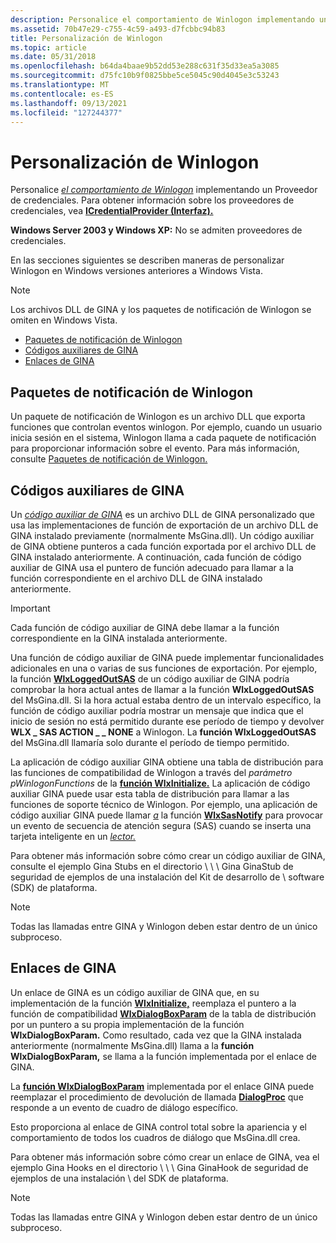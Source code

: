 ```yaml
---
description: Personalice el comportamiento de Winlogon implementando un Proveedor de credenciales.
ms.assetid: 70b47e29-c755-4c59-a493-d7fcbbc94b83
title: Personalización de Winlogon
ms.topic: article
ms.date: 05/31/2018
ms.openlocfilehash: b64da4baae9b52dd53e288c631f35d33ea5a3085
ms.sourcegitcommit: d75fc10b9f0825bbe5ce5045c90d4045e3c53243
ms.translationtype: MT
ms.contentlocale: es-ES
ms.lasthandoff: 09/13/2021
ms.locfileid: "127244377"
---
```

# <a name="customizing-winlogon"></a>Personalización de Winlogon

Personalice [*el comportamiento de Winlogon*](/windows/desktop/SecGloss/w-gly) implementando un Proveedor de credenciales. Para obtener información sobre los proveedores de credenciales, vea [**ICredentialProvider (Interfaz).**](/windows/win32/api/credentialprovider/nn-credentialprovider-icredentialprovider)

**Windows Server 2003 y Windows XP:** No se admiten proveedores de credenciales.

En las secciones siguientes se describen maneras de personalizar Winlogon en Windows versiones anteriores a Windows Vista.

> [!Note]  
> Los archivos DLL de GINA y los paquetes de notificación de Winlogon se omiten en Windows Vista.

 

-   [Paquetes de notificación de Winlogon](#winlogon-notification-packages)
-   [Códigos auxiliares de GINA](#gina-stubs)
-   [Enlaces de GINA](#gina-hooks)

## <a name="winlogon-notification-packages"></a>Paquetes de notificación de Winlogon

Un paquete de notificación de Winlogon es un archivo DLL que exporta funciones que controlan eventos winlogon. Por ejemplo, cuando un usuario inicia sesión en el sistema, Winlogon llama a cada paquete de notificación para proporcionar información sobre el evento. Para más información, consulte [Paquetes de notificación de Winlogon.](winlogon-notification-packages.md)

## <a name="gina-stubs"></a>Códigos auxiliares de GINA

Un [*código auxiliar de GINA*](/windows/desktop/SecGloss/g-gly) es un archivo DLL de GINA personalizado que usa las implementaciones de función de exportación de un archivo DLL de GINA instalado previamente (normalmente MsGina.dll). Un código auxiliar de GINA obtiene punteros a cada función exportada por el archivo DLL de GINA instalado anteriormente. A continuación, cada función de código auxiliar de GINA usa el puntero de función adecuado para llamar a la función correspondiente en el archivo DLL de GINA instalado anteriormente.

> [!IMPORTANT]
> Cada función de código auxiliar de GINA debe llamar a la función correspondiente en la GINA instalada anteriormente.

 

Una función de código auxiliar de GINA puede implementar funcionalidades adicionales en una o varias de sus funciones de exportación. Por ejemplo, la función [**WlxLoggedOutSAS**](/windows/desktop/api/Winwlx/nf-winwlx-wlxloggedoutsas) de un código auxiliar de GINA podría comprobar la hora actual antes de llamar a la función **WlxLoggedOutSAS** del MsGina.dll. Si la hora actual estaba dentro de un intervalo específico, la función de código auxiliar podría mostrar un mensaje que indica que el inicio de sesión no está permitido durante ese período de tiempo y devolver **WLX \_ SAS ACTION \_ \_ NONE** a Winlogon. La **función WlxLoggedOutSAS** del MsGina.dll llamaría solo durante el período de tiempo permitido.

La aplicación de código auxiliar GINA obtiene una tabla de distribución para las funciones de compatibilidad de Winlogon a través del *parámetro pWinlogonFunctions* de la [**función WlxInitialize.**](/windows/desktop/api/Winwlx/nf-winwlx-wlxinitialize) La aplicación de código auxiliar GINA puede usar esta tabla de distribución para llamar a las funciones de soporte técnico de Winlogon. Por ejemplo, una aplicación de código auxiliar GINA puede llamar [*a*](/windows/desktop/SecGloss/s-gly) la función [**WlxSasNotify**](/windows/win32/api/winwlx/nc-winwlx-pwlx_sas_notify) para provocar un evento de secuencia de atención segura (SAS) cuando se inserta una tarjeta inteligente en un [*lector.*](/windows/desktop/SecGloss/r-gly) [](/windows/desktop/SecGloss/s-gly)

Para obtener más información sobre cómo crear un código auxiliar de GINA, consulte el ejemplo Gina Stubs en el directorio \\ \\ \\ Gina GinaStub de seguridad de ejemplos de una instalación del Kit de desarrollo de \\ software (SDK) de plataforma.

> [!Note]  
> Todas las llamadas entre GINA y Winlogon deben estar dentro de un único subproceso.

 

## <a name="gina-hooks"></a>Enlaces de GINA

Un enlace de GINA es un código auxiliar de GINA que, en su implementación de la función [**WlxInitialize,**](/windows/desktop/api/Winwlx/nf-winwlx-wlxinitialize) reemplaza el puntero a la función de compatibilidad [**WlxDialogBoxParam**](/windows/win32/api/winwlx/nc-winwlx-pwlx_dialog_box_param) de la tabla de distribución por un puntero a su propia implementación de la función **WlxDialogBoxParam.** Como resultado, cada vez que la GINA instalada anteriormente (normalmente MsGina.dll) llama a la **función WlxDialogBoxParam,** se llama a la función implementada por el enlace de GINA.

La [**función WlxDialogBoxParam**](/windows/win32/api/winwlx/nc-winwlx-pwlx_dialog_box_param) implementada por el enlace GINA puede reemplazar el procedimiento de devolución de llamada [**DialogProc**](/windows/win32/api/winuser/nc-winuser-dlgproc) que responde a un evento de cuadro de diálogo específico.

Esto proporciona al enlace de GINA control total sobre la apariencia y el comportamiento de todos los cuadros de diálogo que MsGina.dll crea.

Para obtener más información sobre cómo crear un enlace de GINA, vea el ejemplo Gina Hooks en el directorio \\ \\ \\ Gina GinaHook de seguridad de ejemplos de una instalación \\ del SDK de plataforma.

> [!Note]  
> Todas las llamadas entre GINA y Winlogon deben estar dentro de un único subproceso.

 

 

 
